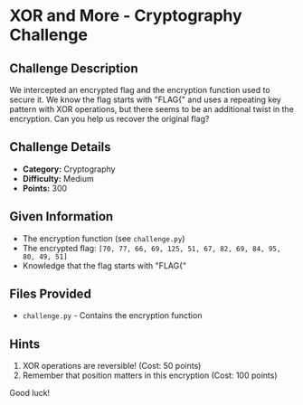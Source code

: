 # XOR and More - Cryptography Challenge

## Challenge Description
We intercepted an encrypted flag and the encryption function used to secure it. We know the flag starts with "FLAG{" and uses a repeating key pattern with XOR operations, but there seems to be an additional twist in the encryption. Can you help us recover the original flag?

## Challenge Details
* **Category:** Cryptography
* **Difficulty:** Medium
* **Points:** 300

## Given Information
* The encryption function (see `challenge.py`)
* The encrypted flag: `[70, 77, 66, 69, 125, 51, 67, 82, 69, 84, 95, 80, 49, 51]`
* Knowledge that the flag starts with "FLAG{"

## Files Provided
* `challenge.py` - Contains the encryption function

## Hints
1. XOR operations are reversible! (Cost: 50 points)
2. Remember that position matters in this encryption (Cost: 100 points)

Good luck! 